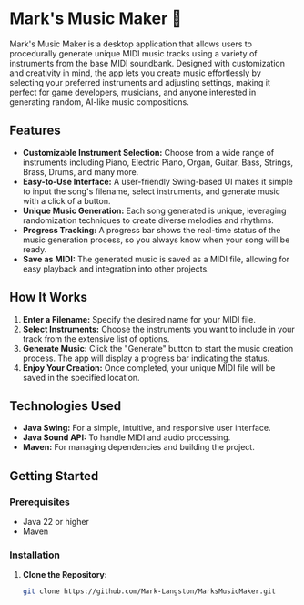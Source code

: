 # Mark's Music Maker 🎵

Mark's Music Maker is a desktop application that allows users to procedurally generate unique MIDI music tracks using a variety of instruments from the base MIDI soundbank. Designed with customization and creativity in mind, the app lets you create music effortlessly by selecting your preferred instruments and adjusting settings, making it perfect for game developers, musicians, and anyone interested in generating random, AI-like music compositions.

## Features

- **Customizable Instrument Selection:** Choose from a wide range of instruments including Piano, Electric Piano, Organ, Guitar, Bass, Strings, Brass, Drums, and many more.
- **Easy-to-Use Interface:** A user-friendly Swing-based UI makes it simple to input the song's filename, select instruments, and generate music with a click of a button.
- **Unique Music Generation:** Each song generated is unique, leveraging randomization techniques to create diverse melodies and rhythms.
- **Progress Tracking:** A progress bar shows the real-time status of the music generation process, so you always know when your song will be ready.
- **Save as MIDI:** The generated music is saved as a MIDI file, allowing for easy playback and integration into other projects.

## How It Works

1. **Enter a Filename:** Specify the desired name for your MIDI file.
2. **Select Instruments:** Choose the instruments you want to include in your track from the extensive list of options.
3. **Generate Music:** Click the "Generate" button to start the music creation process. The app will display a progress bar indicating the status.
4. **Enjoy Your Creation:** Once completed, your unique MIDI file will be saved in the specified location.

## Technologies Used

- **Java Swing:** For a simple, intuitive, and responsive user interface.
- **Java Sound API:** To handle MIDI and audio processing.
- **Maven:** For managing dependencies and building the project.

## Getting Started

### Prerequisites

- Java 22 or higher
- Maven

### Installation

1. **Clone the Repository:**

   ```bash
   git clone https://github.com/Mark-Langston/MarksMusicMaker.git
